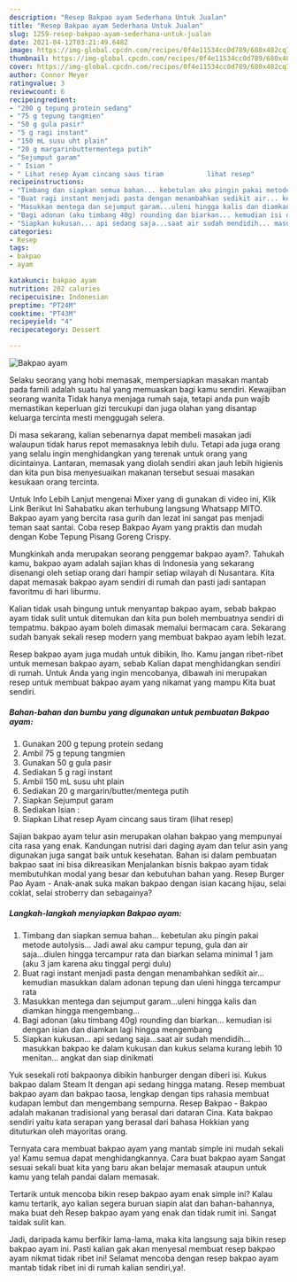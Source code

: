 ```yaml
---
description: "Resep Bakpao ayam Sederhana Untuk Jualan"
title: "Resep Bakpao ayam Sederhana Untuk Jualan"
slug: 1259-resep-bakpao-ayam-sederhana-untuk-jualan
date: 2021-04-12T03:21:49.648Z
image: https://img-global.cpcdn.com/recipes/0f4e11534cc0d789/680x482cq70/bakpao-ayam-foto-resep-utama.jpg
thumbnail: https://img-global.cpcdn.com/recipes/0f4e11534cc0d789/680x482cq70/bakpao-ayam-foto-resep-utama.jpg
cover: https://img-global.cpcdn.com/recipes/0f4e11534cc0d789/680x482cq70/bakpao-ayam-foto-resep-utama.jpg
author: Connor Meyer
ratingvalue: 3
reviewcount: 6
recipeingredient:
- "200 g tepung protein sedang"
- "75 g tepung tangmien"
- "50 g gula pasir"
- "5 g ragi instant"
- "150 mL susu uht plain"
- "20 g margarinbuttermentega putih"
- "Sejumput garam"
- " Isian "
- " Lihat resep Ayam cincang saus tiram           lihat resep"
recipeinstructions:
- "Timbang dan siapkan semua bahan... kebetulan aku pingin pakai metode autolysis... Jadi awal aku campur tepung, gula dan air saja...diulen hingga tercampur rata dan biarkan selama minimal 1 jam (aku 3 jam karena aku tinggal pergi dulu)"
- "Buat ragi instant menjadi pasta dengan menambahkan sedikit air... kemudian masukkan dalam adonan tepung dan uleni hingga tercampur rata"
- "Masukkan mentega dan sejumput garam...uleni hingga kalis dan diamkan hingga mengembang..."
- "Bagi adonan (aku timbang 40g) rounding dan biarkan... kemudian isi dengan isian dan diamkan lagi hingga mengembang"
- "Siapkan kukusan... api sedang saja...saat air sudah mendidih... masukkan bakpao ke dalam kukusan dan kukus selama kurang lebih 10 menitan... angkat dan siap dinikmati"
categories:
- Resep
tags:
- bakpao
- ayam

katakunci: bakpao ayam 
nutrition: 202 calories
recipecuisine: Indonesian
preptime: "PT24M"
cooktime: "PT43M"
recipeyield: "4"
recipecategory: Dessert

---
```



![Bakpao ayam](https://img-global.cpcdn.com/recipes/0f4e11534cc0d789/680x482cq70/bakpao-ayam-foto-resep-utama.jpg)

Selaku seorang yang hobi memasak, mempersiapkan masakan mantab pada famili adalah suatu hal yang memuaskan bagi kamu sendiri. Kewajiban seorang  wanita Tidak hanya menjaga rumah saja, tetapi anda pun wajib memastikan keperluan gizi tercukupi dan juga olahan yang disantap keluarga tercinta mesti menggugah selera.

Di masa  sekarang, kalian sebenarnya dapat membeli masakan jadi walaupun tidak harus repot memasaknya lebih dulu. Tetapi ada juga orang yang selalu ingin menghidangkan yang terenak untuk orang yang dicintainya. Lantaran, memasak yang diolah sendiri akan jauh lebih higienis dan kita pun bisa menyesuaikan makanan tersebut sesuai masakan kesukaan orang tercinta. 

Untuk Info Lebih Lanjut mengenai Mixer yang di gunakan di video ini, Klik Link Berikut Ini Sahabatku akan terhubung langsung Whatsapp MITO. Bakpao ayam yang bercita rasa gurih dan lezat ini sangat pas menjadi teman saat santai. Coba resep Bakpao Ayam yang praktis dan mudah dengan Kobe Tepung Pisang Goreng Crispy.

Mungkinkah anda merupakan seorang penggemar bakpao ayam?. Tahukah kamu, bakpao ayam adalah sajian khas di Indonesia yang sekarang disenangi oleh setiap orang dari hampir setiap wilayah di Nusantara. Kita dapat memasak bakpao ayam sendiri di rumah dan pasti jadi santapan favoritmu di hari liburmu.

Kalian tidak usah bingung untuk menyantap bakpao ayam, sebab bakpao ayam tidak sulit untuk ditemukan dan kita pun boleh membuatnya sendiri di tempatmu. bakpao ayam boleh dimasak memalui bermacam cara. Sekarang sudah banyak sekali resep modern yang membuat bakpao ayam lebih lezat.

Resep bakpao ayam juga mudah untuk dibikin, lho. Kamu jangan ribet-ribet untuk memesan bakpao ayam, sebab Kalian dapat menghidangkan sendiri di rumah. Untuk Anda yang ingin mencobanya, dibawah ini merupakan resep untuk membuat bakpao ayam yang nikamat yang mampu Kita buat sendiri.

<!--inarticleads1-->

##### Bahan-bahan dan bumbu yang digunakan untuk pembuatan Bakpao ayam:

1. Gunakan 200 g tepung protein sedang
1. Ambil 75 g tepung tangmien
1. Gunakan 50 g gula pasir
1. Sediakan 5 g ragi instant
1. Ambil 150 mL susu uht plain
1. Sediakan 20 g margarin/butter/mentega putih
1. Siapkan Sejumput garam
1. Sediakan  Isian :
1. Siapkan  Lihat resep Ayam cincang saus tiram           (lihat resep)


Sajian bakpao ayam telur asin merupakan olahan bakpao yang mempunyai cita rasa yang enak. Kandungan nutrisi dari daging ayam dan telur asin yang digunakan juga sangat baik untuk kesehatan. Bahan isi dalam pembuatan bakpao saat ini bisa dikreasikan Menjalankan bisnis bakpao ayam tidak membutuhkan modal yang besar dan kebutuhan bahan yang. Resep Burger Pao Ayam - Anak-anak suka makan bakpao dengan isian kacang hijau, selai coklat, selai stroberry dan sebagainya? 

<!--inarticleads2-->

##### Langkah-langkah menyiapkan Bakpao ayam:

1. Timbang dan siapkan semua bahan... kebetulan aku pingin pakai metode autolysis... Jadi awal aku campur tepung, gula dan air saja...diulen hingga tercampur rata dan biarkan selama minimal 1 jam (aku 3 jam karena aku tinggal pergi dulu)
1. Buat ragi instant menjadi pasta dengan menambahkan sedikit air... kemudian masukkan dalam adonan tepung dan uleni hingga tercampur rata
1. Masukkan mentega dan sejumput garam...uleni hingga kalis dan diamkan hingga mengembang...
1. Bagi adonan (aku timbang 40g) rounding dan biarkan... kemudian isi dengan isian dan diamkan lagi hingga mengembang
1. Siapkan kukusan... api sedang saja...saat air sudah mendidih... masukkan bakpao ke dalam kukusan dan kukus selama kurang lebih 10 menitan... angkat dan siap dinikmati


Yuk sesekali roti bakpaonya dibikin hanburger dengan diberi isi. Kukus bakpao dalam Steam It dengan api sedang hingga matang. Resep membuat bakpao ayam dan bakpao taosa, lengkap dengan tips rahasia membuat kudapan lembut dan mengembang sempurna. Resep Bakpao - Bakpao adalah makanan tradisional yang berasal dari dataran Cina. Kata bakpao sendiri yaitu kata serapan yang berasal dari bahasa Hokkian yang dituturkan oleh mayoritas orang. 

Ternyata cara membuat bakpao ayam yang mantab simple ini mudah sekali ya! Kamu semua dapat menghidangkannya. Cara buat bakpao ayam Sangat sesuai sekali buat kita yang baru akan belajar memasak ataupun untuk kamu yang telah pandai dalam memasak.

Tertarik untuk mencoba bikin resep bakpao ayam enak simple ini? Kalau kamu tertarik, ayo kalian segera buruan siapin alat dan bahan-bahannya, maka buat deh Resep bakpao ayam yang enak dan tidak rumit ini. Sangat taidak sulit kan. 

Jadi, daripada kamu berfikir lama-lama, maka kita langsung saja bikin resep bakpao ayam ini. Pasti kalian gak akan menyesal membuat resep bakpao ayam nikmat tidak ribet ini! Selamat mencoba dengan resep bakpao ayam mantab tidak ribet ini di rumah kalian sendiri,ya!.

